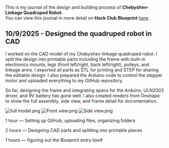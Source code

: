 <!--
  ===================    !!READ THIS NOTICE!!   ====================
  DO NOT edit this file manually. Your changes WILL BE OVERWRITTEN!
  This journal is auto generated and updated by Hack Club Blueprint.
  To edit this file, please edit your journal entries on Blueprint.
  ==================================================================
-->

This is my journal of the design and building process of **Chebyshev-Linkage Quadruped Robot**.  
You can view this journal in more detail on **Hack Club Blueprint** [here](https://blueprint.hackclub.com/projects/365).


## 10/9/2025 - Designed the quadruped robot in CAD  

I worked on the CAD model of my Chebyshev-linkage quadruped robot. I split the design into printable parts including the frame with built-in electronics mounts, legs (front left/right, back left/right), pulleys, and linkage arms. I exported all parts as STL for printing and STEP for sharing the editable design. I also prepared the Arduino code to control the stepper motor and uploaded everything to my GitHub repository.

So far, designing the frame and integrating space for the Arduino, ULN2003 driver, and 9V battery has gone well. I also created renders from Onshape to show the full assembly, side view, and frame detail for documentation.

![full model.png](https://blueprint.hackclub.com/user-attachments/blobs/proxy/eyJfcmFpbHMiOnsiZGF0YSI6MTMxNCwicHVyIjoiYmxvYl9pZCJ9fQ==--73eac61c4434fd4f25ed6544a87080e2571193bf/full%20model.png)
![Front view.png](https://blueprint.hackclub.com/user-attachments/blobs/proxy/eyJfcmFpbHMiOnsiZGF0YSI6MTMxMywicHVyIjoiYmxvYl9pZCJ9fQ==--237516054f82ac2b9b878e4e721a64d0c29dec8b/Front%20view.png)
![Side view.png](https://blueprint.hackclub.com/user-attachments/blobs/proxy/eyJfcmFpbHMiOnsiZGF0YSI6MTMxNSwicHVyIjoiYmxvYl9pZCJ9fQ==--4f8ba415e45e278fe0c469453b3b4a48e540c82c/Side%20view.png)

1 hour — Setting up GitHub, uploading files, organizing folders

2 hours — Designing CAD parts and splitting into printable pieces

1 hours — figuring out the Blueprint entry itself
  

